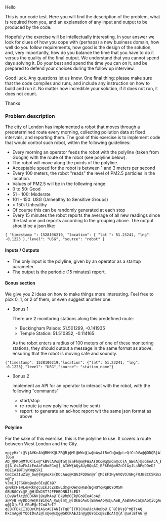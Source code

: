 Hello

This is our code test. Here you will find the description of the problem, what is required from
you, and an explanation of any input and output to be produced by the code.

Hopefully the exercise will be intellectually interesting. In your answer we look for clues of
how you cope with (perhaps) a new business domain, how well do you follow requirements,
how good is the design of the solution, and, very importantly, how do you balance the time
that you have to do it versus the quality of the final output. We understand that you cannot
spend days solving it. Do your best and spend the time you can on it, and be prepared to
defend your choices during the follow up interview.

Good luck. Any questions let us know. One final thing: please make sure that the code
compiles and runs, and include any instruction on how to build and run it. No matter how
incredible your solution, if it does not run, it does not count.

Thanks

### Problem description
The city of London has implemented a robot that moves through a predetermined route every
morning, collecting pollution data at fixed intervals, and reporting them.
The goal of this exercise is to implement code that would control such robot, within the following
guidelines:

- Every morning an operator feeds the robot with the polyline (taken from Google) with
the route of the robot (see polyline below).
- The robot will move along the points of the polyline.
- Acceptable speed for the robot is between 1 and 3 meters per second
- Every 100 meters, the robot "reads" the level of PM2.5 particles in the location.
- Values of PM2.5 will be in the following range:
- 0 to 50: Good
- 51 - 100: Moderate
- 101 - 150: USG (Unhealthy to Sensitive Groups)
- \> 150: Unhealthy
- Of course this can be randomly generated at each stop
- Every 15 minutes the robot reports the average of all new readings since the last one
and reports according to the grouping above. The output should be a json like:
```
{ "timestamp ": 1528106219, "location": { "lat ": 51.23241, "lng": -0.1223 },"level": "USG", "source": "robot" }
```

#### Inputs / Outputs
 - The only input is the polyline, given by an operator as a startup parameter.
 - The output is the periodic (15 minutes) report.

#### Bonus section
We give you 2 ideas on how to make things more interesting. Feel free to pick 0, 1, or 2 of them,
or even suggest another one.

- Bonus 1

    There are 2 monitoring stations along this predefined route:
    - Buckingham Palace: 51.501299, -0.141935
    - Temple Station: 51.510852, -0.114165
    
    As the robot enters a radius of 100 meters of one of these monitoring stations, they should output
a message in the same format as above, ensuring that the robot is moving safe and soundly.
```
{"timestamp": 1528106219,"location": {"lat": 51.23241, "lng": -0.1223},"level": "USG","source": "station_name"}
```

 - Bonus 2
 
    Implement an API for an operator to interact with the robot, with the following "commands"
    - start/stop
    - re-route (a new polyline would be sent)
    - report: to generate an ad-hoc report wit the same json format as above
    
#### Polyline
For the sake of this exercise, this is the polyline to use. It covers a route between West London
and the City.

```
mpjyHx`i@VjAVKnAh@BHHX@LZR@Bj@Ml@WWc@]w@bAyAfBmCb@o@pLeQfCsDVa@@ODQR}AJ{A?{BGu
AD_@FKb@MTUX]Le@^kBVcAVo@Ta@|EaFh@m@FWaA{DCo@q@mCm@cC{A_GWeA}@sGSeAcA_EOSMa
@}A_GsAwFkAiEoAaFaBoEGo@]_AIWW{AQyAUyBQqAI_BFkEd@aHZcDlAyJLaBPqDDeD?mBEiA}@F]yKWqGSkI
CmCIeZIuZi@_Sw@{WgAoXS{DOcAWq@KQGIFQDGn@Y`@MJEFIHyAVQVOJGHgFRJBBCCSKBcAKoACyA?m@^y
VJmLJ{FGGWq@e@eBIe@Ei@?q@Bk@Hs@Le@Rk@gCuIkJcZsDwLd@g@Oe@o@mB{BgHQYq@qBQYOMSM
GBUBGCYc@E_@H]DWJST?JFFHBDNBJ?LED?LBv@WfAc@@EDGNK|@e@hAa@`Bk@b@OEk@Go@IeACoA@
a@PyB`@yDDc@e@K{Bi@oA_@w@]m@_@]QkBoAwC{BmAeAo@s@uAoB_AaBmAwCa@mAo@iCgAwFg@iD
q@}G[uEU_GBuP@cICmA?eI?qCB{FBkCI}BOyCMiAGcAC{AN{YFqD^}FR}CNu@JcAHu@b@_E`@}DVsB^mBTsAQ
KkCmAg@[YQOIOvAi@[m@e@s@g@GKCKAEJIn@g@GYGIc@ScBoAf@{A`@uAlBfAG`@
```